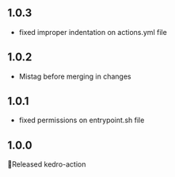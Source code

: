 ## 1.0.3

* fixed improper indentation on actions.yml file

## 1.0.2

* Mistag before merging in changes

## 1.0.1

* fixed permissions on entrypoint.sh file


## 1.0.0

🎉Released kedro-action
